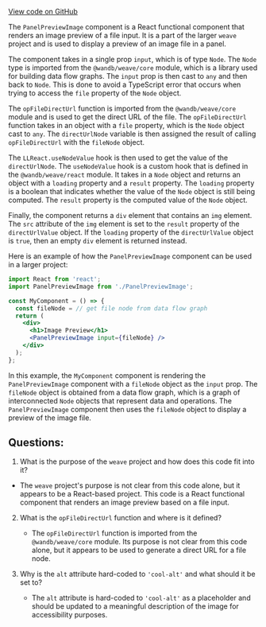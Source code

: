 [View code on GitHub](https://github.com/wandb/weave/weave-js/src/components/Panel2/PanelFileRawImage/Component.tsx)

The `PanelPreviewImage` component is a React functional component that renders an image preview of a file input. It is a part of the larger `weave` project and is used to display a preview of an image file in a panel. 

The component takes in a single prop `input`, which is of type `Node`. The `Node` type is imported from the `@wandb/weave/core` module, which is a library used for building data flow graphs. The `input` prop is then cast to `any` and then back to `Node`. This is done to avoid a TypeScript error that occurs when trying to access the `file` property of the `Node` object. 

The `opFileDirectUrl` function is imported from the `@wandb/weave/core` module and is used to get the direct URL of the file. The `opFileDirectUrl` function takes in an object with a `file` property, which is the `Node` object cast to `any`. The `directUrlNode` variable is then assigned the result of calling `opFileDirectUrl` with the `fileNode` object. 

The `LLReact.useNodeValue` hook is then used to get the value of the `directUrlNode`. The `useNodeValue` hook is a custom hook that is defined in the `@wandb/weave/react` module. It takes in a `Node` object and returns an object with a `loading` property and a `result` property. The `loading` property is a boolean that indicates whether the value of the `Node` object is still being computed. The `result` property is the computed value of the `Node` object. 

Finally, the component returns a `div` element that contains an `img` element. The `src` attribute of the `img` element is set to the `result` property of the `directUrlValue` object. If the `loading` property of the `directUrlValue` object is `true`, then an empty `div` element is returned instead. 

Here is an example of how the `PanelPreviewImage` component can be used in a larger project:

```jsx
import React from 'react';
import PanelPreviewImage from './PanelPreviewImage';

const MyComponent = () => {
  const fileNode = // get file node from data flow graph
  return (
    <div>
      <h1>Image Preview</h1>
      <PanelPreviewImage input={fileNode} />
    </div>
  );
};
```

In this example, the `MyComponent` component is rendering the `PanelPreviewImage` component with a `fileNode` object as the `input` prop. The `fileNode` object is obtained from a data flow graph, which is a graph of interconnected `Node` objects that represent data and operations. The `PanelPreviewImage` component then uses the `fileNode` object to display a preview of the image file.
## Questions: 
 1. What is the purpose of the `weave` project and how does this code fit into it?
   - The `weave` project's purpose is not clear from this code alone, but it appears to be a React-based project. This code is a React functional component that renders an image preview based on a file input.

2. What is the `opFileDirectUrl` function and where is it defined?
   - The `opFileDirectUrl` function is imported from the `@wandb/weave/core` module. Its purpose is not clear from this code alone, but it appears to be used to generate a direct URL for a file node.

3. Why is the `alt` attribute hard-coded to `'cool-alt'` and what should it be set to?
   - The `alt` attribute is hard-coded to `'cool-alt'` as a placeholder and should be updated to a meaningful description of the image for accessibility purposes.